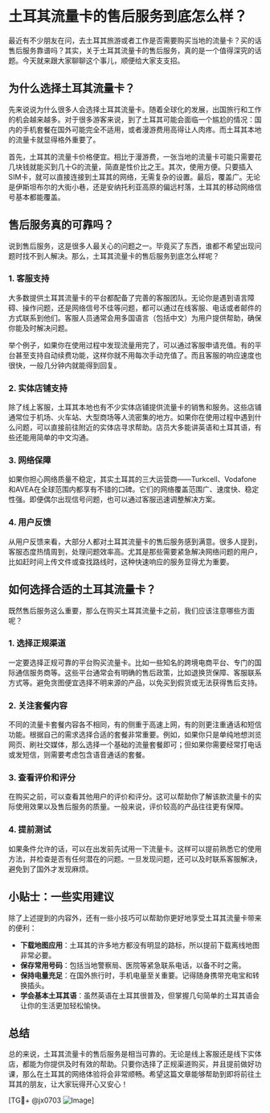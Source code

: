 # 土耳其流量卡的售后服务到底怎么样？

最近有不少朋友在问，去土耳其旅游或者工作是否需要购买当地的流量卡？买的话售后服务靠谱吗？其实，关于土耳其流量卡的售后服务，真的是一个值得深究的话题。今天就来跟大家聊聊这个事儿，顺便给大家支支招。

## 为什么选择土耳其流量卡？

先来说说为什么很多人会选择土耳其流量卡。随着全球化的发展，出国旅行和工作的机会越来越多。对于很多游客来说，到了土耳其可能会面临一个尴尬的情况：国内的手机套餐在国外可能完全不适用，或者漫游费用高得让人肉疼。而土耳其本地的流量卡就显得格外重要了。

首先，土耳其的流量卡价格便宜。相比于漫游费，一张当地的流量卡可能只需要花几块钱就能买到几十G的流量，简直是性价比之王。其次，使用方便。只要插入SIM卡，就可以直接连接到土耳其的网络，无需复杂的设置。最后，覆盖广。无论是伊斯坦布尔的大街小巷，还是安纳托利亚高原的偏远村落，土耳其的移动网络信号基本都能覆盖。

## 售后服务真的可靠吗？

说到售后服务，这是很多人最关心的问题之一。毕竟买了东西，谁都不希望出现问题时找不到人解决。那么，土耳其流量卡的售后服务到底怎么样呢？

### 1. 客服支持

大多数提供土耳其流量卡的平台都配备了完善的客服团队。无论你是遇到语言障碍、操作问题，还是网络信号不佳等问题，都可以通过在线客服、电话或者邮件的方式联系到他们。客服人员通常会用多国语言（包括中文）为用户提供帮助，确保你能及时解决问题。

举个例子，如果你在使用过程中发现流量用完了，可以通过客服申请充值。有的平台甚至支持自动续费功能，这样你就不用每次手动充值了。而且客服的响应速度也很快，一般几分钟内就能得到回复。

### 2. 实体店铺支持

除了线上客服，土耳其本地也有不少实体店铺提供流量卡的销售和服务。这些店铺通常位于机场、火车站、大型商场等人流密集的地方。如果你在使用过程中遇到什么问题，可以直接前往附近的实体店寻求帮助。店员大多能讲英语和土耳其语，有些还能用简单的中文沟通。

### 3. 网络保障

如果你担心网络质量不稳定，其实土耳其的三大运营商——Turkcell、Vodafone和AVEA在全球范围内都享有不错的口碑。它们的网络覆盖范围广、速度快、稳定性强。即便偶尔出现信号问题，也可以通过客服迅速调整解决方案。

### 4. 用户反馈

从用户反馈来看，大部分人都对土耳其流量卡的售后服务感到满意。很多人提到，客服态度热情周到，处理问题效率高。尤其是那些需要紧急解决网络问题的用户，比如赶时间上传文件或查找路线时，这种快速响应的服务显得尤为重要。

## 如何选择合适的土耳其流量卡？

既然售后服务这么重要，那么在购买土耳其流量卡之前，我们应该注意哪些方面呢？

### 1. 选择正规渠道

一定要选择正规可靠的平台购买流量卡。比如一些知名的跨境电商平台、专门的国际通信服务商等。这些平台通常会有明确的售后政策，比如退换货保障、客服联系方式等。避免贪图便宜选择不明来源的产品，以免买到假货或无法获得售后支持。

### 2. 关注套餐内容

不同的流量卡套餐内容各不相同，有的侧重于高速上网，有的则更注重通话和短信功能。根据自己的需求选择合适的套餐非常重要。例如，如果你只是单纯地想浏览网页、刷社交媒体，那么选择一个基础的流量套餐即可；但如果你需要经常打电话或发短信，则需要考虑包含语音通话的套餐。

### 3. 查看评价和评分

在购买之前，可以查看其他用户的评价和评分。这可以帮助你了解该款流量卡的实际使用效果以及售后服务的质量。一般来说，评价较高的产品往往更有保障。

### 4. 提前测试

如果条件允许的话，可以在出发前先试用一下流量卡。这样可以提前熟悉它的使用方法，并检查是否有任何潜在的问题。一旦发现问题，还可以及时联系客服解决，避免到了国外才发现麻烦。

## 小贴士：一些实用建议

除了上述提到的内容外，还有一些小技巧可以帮助你更好地享受土耳其流量卡带来的便利：

- **下载地图应用**：土耳其的许多地方都没有明显的路标，所以提前下载离线地图非常必要。
- **保存常用号码**：包括当地警察局、医院等紧急联系电话，以备不时之需。
- **保持电量充足**：在国外旅行时，手机电量至关重要。记得随身携带充电宝和转换插头。
- **学会基本土耳其语**：虽然英语在土耳其很普及，但掌握几句简单的土耳其语会让你的生活更加轻松愉快。

## 总结

总的来说，土耳其流量卡的售后服务是相当可靠的。无论是线上客服还是线下实体店，都能为你提供及时有效的帮助。只要你选择了正规渠道购买，并且提前做好功课，那么在土耳其的网络体验将会非常顺畅。希望这篇文章能够帮助到即将前往土耳其的朋友，让大家玩得开心又安心！

[TG💪+ @jx0703 ![Image](https://github.com/user-attachments/assets/dbca1d08-cadb-493c-b0ec-ad6f7a83f270)]